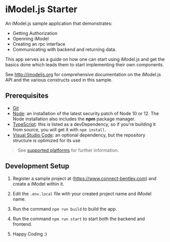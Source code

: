 # iModel.js Starter

An iModel.js sample application that demonstrates:
* Getting Authorization
* Openning iModel
* Creating an rpc interface
* Communicating with backend and returning data.

This app serves as a guide on how one can start using iModel.js and get the basics done which leads them to start implementing their own components.

See http://imodeljs.org for comprehensive documentation on the iModel.js API and the various constructs used in this sample.

## Prerequisites

* [Git](https://git-scm.com/)
* [Node](https://nodejs.org/en/): an installation of the latest security patch of Node 10 or 12. The Node installation also includes the **npm** package manager.
* [TypeScript](https://www.typescriptlang.org/): this is listed as a devDependency, so if you're building it from source, you will get it with `npm install`.
* [Visual Studio Code](https://code.visualstudio.com/): an optional dependency, but the repository structure is optimized for its use

> See [supported platforms](https://www.imodeljs.org/learning/supportedplatforms/) for further information.


## Development Setup

1. Register a sample project at (https://www.connect-bentley.com) and create a iModel within it.

2. Edit the `.env.local` file with your created project name and iModel name.

3. Run the command `npm run build` to build the app.

4. Run the command `npm run start` to start both the backend and frontend.

5. Happy Coding :)
